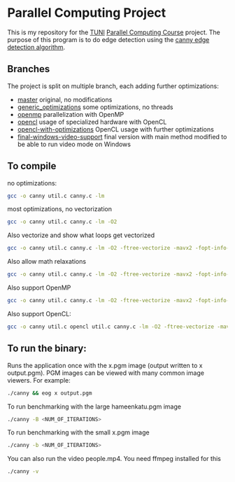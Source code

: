 # Parallel Computing Project

This is my repository for the [TUNI](https://www.tuni.fi/en) [Parallel Computing Course](https://moodle.tuni.fi/course/view.php?id=34634) project.
The purpose of this program is to do edge detection using the [canny edge detection algorithm](https://en.wikipedia.org/wiki/Canny_edge_detector).

## Branches

The project is split on multiple branch, each adding further optimizations:
- [master](https://github.com/koeltv/parallel-computing/tree/master) original, no modifications
- [generic_optimizations](https://github.com/koeltv/parallel-computing/tree/generic_optimizations) some optimizations, no threads
- [openmp](https://github.com/koeltv/parallel-computing/tree/openmp) parallelization with OpenMP
- [opencl](https://github.com/koeltv/parallel-computing/tree/opencl) usage of specialized hardware with OpenCL
- [opencl-with-optimizations](https://github.com/koeltv/parallel-computing/tree/opencl-with-optimizations) OpenCL usage with further optimizations
- [final-windows-video-support](https://github.com/koeltv/parallel-computing/tree/final-windows-video-support) final version with main method modified to be able to run video mode on Windows

## To compile

no optimizations:
```bash
gcc -o canny util.c canny.c -lm
```
most optimizations, no vectorization
```bash
gcc -o canny util.c canny.c -lm -O2
```
Also vectorize and show what loops get vectorized
```bash
gcc -o canny util.c canny.c -lm -O2 -ftree-vectorize -mavx2 -fopt-info-vec
```
Also allow math relaxations
```bash
gcc -o canny util.c canny.c -lm -O2 -ftree-vectorize -mavx2 -fopt-info-vec -ffast-math
```
Also support OpenMP
```bash
gcc -o canny util.c canny.c -lm -O2 -ftree-vectorize -mavx2 -fopt-info-vec -ffast-math -fopenmp
```
Also support OpenCL:
```bash
gcc -o canny util.c opencl util.c canny.c -lm -O2 -ftree-vectorize -mavx2 -fopt-info-vec -ffast-math -fopenmp -lOpenCL
```

## To run the binary:

Runs the application once with the x.pgm image (output written to
x output.pgm). PGM images can be viewed with many common image viewers. For example:
```bash
./canny && eog x output.pgm
```
To run benchmarking with the large hameenkatu.pgm image
```bash
./canny -B <NUM_OF_ITERATIONS>
```
To run benchmarking with the small x.pgm image
```bash
./canny -b <NUM_OF_ITERATIONS>
```
You can also run the video people.mp4. You need ffmpeg installed for this
```bash
./canny -v
```